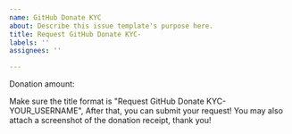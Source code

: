```yaml
---
name: GitHub Donate KYC
about: Describe this issue template's purpose here.
title: Request GitHub Donate KYC-
labels: ''
assignees: ''

---
```


Donation amount:

Make sure the title format is "Request GitHub Donate KYC-YOUR_USERNAME", After that, you can submit your request! You may also attach a screenshot of the donation receipt, thank you!
